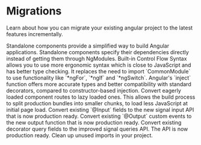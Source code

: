 # Migrations

Learn about how you can migrate your existing angular project to the latest features incrementally.

<docs-card-container>
  <docs-card title="Standalone" link="Migrate now" href="reference/migrations/standalone">
    Standalone components provide a simplified way to build Angular applications. Standalone components specify their dependencies directly instead of getting them through NgModules.
  </docs-card>
  <docs-card title="Control Flow Syntax" link="Migrate now" href="reference/migrations/control-flow">
    Built-in Control Flow Syntax allows you to use more ergonomic syntax which is close to JavaScript and has better type checking. It replaces the need to import `CommonModule` to use functionality like `*ngFor`, `*ngIf` and `*ngSwitch`.
  </docs-card>
  <docs-card title="inject() Function" link="Migrate now" href="reference/migrations/inject-function">
    Angular's `inject` function offers more accurate types and better compatibility with standard decorators, compared to constructor-based injection.
  </docs-card>
  <docs-card title="Lazy-loaded routes" link="Migrate now" href="reference/migrations/route-lazy-loading">
    Convert eagerly loaded component routes to lazy loaded ones. This allows the build process to split production bundles into smaller chunks, to load less JavaScript at initial page load.
  </docs-card>
  <docs-card title="New `input()` API" link="Migrate now" href="reference/migrations/signal-inputs">
    Convert existing `@Input` fields to the new signal input API that is now production ready.
  </docs-card>
  <docs-card title="New `output()` function" link="Migrate now" href="reference/migrations/outputs">
    Convert existing `@Output` custom events to the new output function that is now production ready.
  </docs-card>
  <docs-card title="Queries as signal" link="Migrate now" href="reference/migrations/signal-queries">
    Convert existing decorator query fields to the improved signal queries API. The API is now production ready.
  </docs-card>
  <docs-card title="Cleanup unused imports" link="Try it now" href="reference/migrations/cleanup-unused-imports">
    Clean up unused imports in your project.
  </docs-card>
</docs-card-container>
